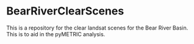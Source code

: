 # BearRiverClearScenes
This is a repository for the clear landsat scenes for the Bear River Basin. This is to aid in the pyMETRIC analysis.
